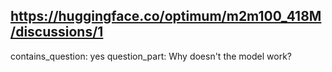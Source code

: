 ## https://huggingface.co/optimum/m2m100_418M/discussions/1

contains_question: yes
question_part:  Why doesn't the model work?